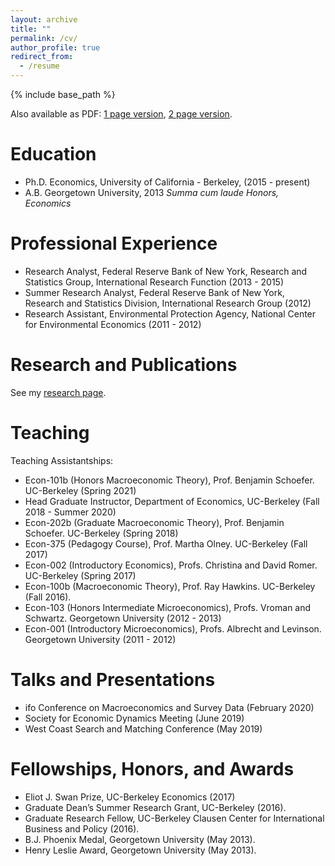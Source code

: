 ```yaml
---
layout: archive
title: ""
permalink: /cv/
author_profile: true
redirect_from:
  - /resume
---
```


{% include base_path %}

Also available as PDF: [1 page version](http://prestonmui.github.io/files/mui_cv_1page.pdf), [2 page version](http://prestonmui.github.io/files/mui_cv.pdf).

Education
======
* Ph.D. Economics, University of California - Berkeley, (2015 - present)
* A.B. Georgetown University, 2013
_Summa cum laude_
_Honors, Economics_

Professional Experience
======
* Research Analyst, Federal Reserve Bank of New York, Research and Statistics Group, International Research Function (2013 - 2015)
* Summer Research Analyst, Federal Reserve Bank of New York, Research and Statistics Division, International Research Group (2012)
* Research Assistant, Environmental Protection Agency, National Center for Environmental Economics (2011 - 2012)

Research and Publications
======
See my [research page](https://prestonmui.github.io/research/).
  
Teaching
======
Teaching Assistantships:
* Econ-101b (Honors Macroeconomic Theory), Prof. Benjamin Schoefer. UC-Berkeley (Spring 2021)
* Head Graduate Instructor, Department of Economics, UC-Berkeley (Fall 2018 - Summer 2020)
* Econ-202b (Graduate Macroeconomic Theory), Prof. Benjamin Schoefer. UC-Berkeley (Spring 2018)
* Econ-375 (Pedagogy Course), Prof. Martha Olney. UC-Berkeley (Fall 2017)
* Econ-002 (Introductory Economics), Profs. Christina and David Romer. UC-Berkeley (Spring 2017)
* Econ-100b (Macroeconomic Theory), Prof. Ray Hawkins. UC-Berkeley (Fall 2016).
* Econ-103 (Honors Intermediate Microeconomics), Profs. Vroman and Schwartz. Georgetown University (2012 - 2013)
* Econ-001 (Introductory Microeconomics), Profs. Albrecht and Levinson. Georgetown University (2011 - 2012)

Talks and Presentations
======
* ifo Conference on Macroeconomics and Survey Data (February 2020)
* Society for Economic Dynamics Meeting (June 2019)
* West Coast Search and Matching Conference (May 2019)

Fellowships, Honors, and Awards
======
* Eliot J. Swan Prize, UC-Berkeley Economics (2017)
* Graduate Dean’s Summer Research Grant, UC-Berkeley (2016).
* Graduate Research Fellow, UC-Berkeley Clausen Center for International Business and Policy (2016).
* B.J. Phoenix Medal, Georgetown University (May 2013).
* Henry Leslie Award, Georgetown University (May 2013).
